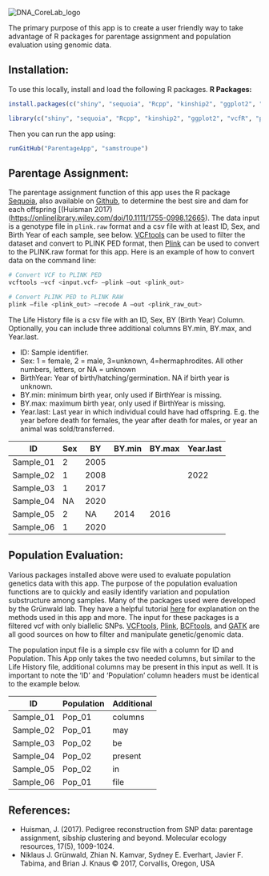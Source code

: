
![DNA_CoreLab_logo](https://github.com/user-attachments/assets/dc990a43-7b10-466b-bd4b-040308990ba7)

The primary purpose of this app is to create a user friendly way to take advantage of R packages for parentage assignment and population evaluation using genomic data.

## Installation:
To use this locally, install and load the following R packages.
**R Packages:**
```R
install.packages(c("shiny", "sequoia", "Rcpp", "kinship2", "ggplot2", "vcfR", "poppr", "ape", "RColorBrewer", "reshape2", "adegenet", "cowplot", "Cairo", "shinyWidgets", "grDevices", "shinyjs", "shinythemes", "markdown", "DT"))

library(c("shiny", "sequoia", "Rcpp", "kinship2", "ggplot2", "vcfR", "poppr", "ape", "RColorBrewer", "reshape2", "adegenet", "cowplot", "Cairo", "shinyWidgets", "grDevices", "shinyjs", "shinythemes","markdown", "DT"))
```

Then you can run the app using:
```R
runGitHub("ParentageApp", "samstroupe")
```

## Parentage Assignment:
The parentage assignment function of this app uses the R package [Sequoia](https://jiscah.github.io/index.html), also available on [Github](https://github.com/JiscaH/sequoia), to determine the best sire and dam for each offspring [(Huisman 2017)(https://onlinelibrary.wiley.com/doi/10.1111/1755-0998.12665). The data input is a genotype file in `plink.raw` format and a csv file with at least ID, Sex, and Birth Year of each sample, see below. [VCFtools](https://vcftools.github.io/man_latest.html) can be used to filter the dataset and convert to PLINK PED format, then [Plink](https://www.cog-genomics.org/plink2/) can be used to convert to the PLINK.raw format for this app. Here is an example of how to convert data on the command line:
```bash
# Convert VCF to PLINK PED
vcftools –vcf <input.vcf> –plink –out <plink_out>

# Convert PLINK PED to PLINK RAW
plink –file <plink_out> –recode A –out <plink_raw_out>
```

The Life History file is a csv file with an ID, Sex, BY (Birth Year) Column. Optionally, you can include three additional columns BY.min, BY.max, and Year.last.

- ID: Sample identifier.
- Sex: 1 = female, 2 = male, 3=unknown, 4=hermaphrodites. All other numbers, letters, or NA = unknown
- BirthYear: Year of birth/hatching/germination. NA if birth year is unknown.
- BY.min: minimum birth year, only used if BirthYear is missing.
- BY.max: maximum birth year, only used if BirthYear is missing.
- Year.last: Last year in which individual could have had offspring. E.g. the year before death for females, the year after death for males, or year an animal was sold/transferred.

| ID | Sex | BY | BY.min | BY.max | Year.last |
| ----------- | ----------- | ----------- | ----------- | ----------- | ----------- |
| Sample_01 | 2 | 2005 | |||
| Sample_02 | 1 | 2008 | || 2022|
| Sample_03 | 1 | 2017 | |||
| Sample_04 | NA | 2020 | |||
| Sample_05 | 2 | NA |2014|2016||
| Sample_06 | 1 | 2020 ||||

## Population Evaluation:
Various packages installed above were used to evaluate population genetics data with this app. The purpose of the population evaluation functions are to quickly and easily identify variation and population substructure among samples. Many of the packages used were developed by the Grünwald lab. They have a helpful tutorial [here](https://grunwaldlab.github.io/Population_Genetics_in_R/index.html) for explanation on the methods used in this app and more. The input for these packages is a filtered vcf with only biallelic SNPs. [VCFtools](https://vcftools.github.io/man_latest.html), [Plink](https://www.cog-genomics.org/plink2/), [BCFtools](https://samtools.github.io/bcftools/bcftools.html), and [GATK](https://gatk.broadinstitute.org/hc/en-us/categories/360002369672-Tool-Index) are all good sources on how to filter and manipulate genetic/genomic data. 

The population input file is a simple csv file with a column for ID and Population. This App only takes the two needed columns, but similar to the Life History file, additional columns may be present in this input as well. It is important to note the ‘ID’ and ‘Population’ column headers must be identical to the example below.

| ID | Population | Additional |
| ----------- | ----------- | ----------- |
| Sample_01 | Pop_01 | columns |
| Sample_02 | Pop_01 | may |
| Sample_03 | Pop_02 | be |
| Sample_04 | Pop_02 | present |
| Sample_05 | Pop_02 | in |
| Sample_06 | Pop_01 | file |

## References:
- Huisman, J. (2017). Pedigree reconstruction from SNP data: parentage assignment, sibship clustering and beyond. Molecular ecology resources, 17(5), 1009-1024.
- Niklaus J. Grünwald, Zhian N. Kamvar, Sydney E. Everhart, Javier F. Tabima, and Brian J. Knaus © 2017, Corvallis, Oregon, USA
